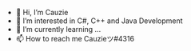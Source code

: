 - 👋 Hi, I’m Cauzie
- 👀 I’m interested in C#, C++ and Java Development
- 🌱 I’m currently learning ...
- 📫 How to reach me Cauzieツ#4316
